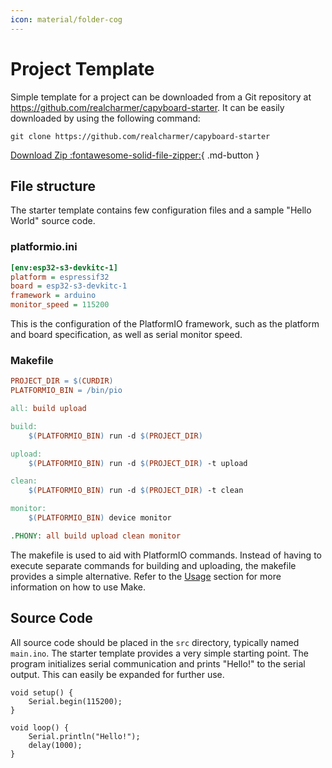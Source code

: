 ```yaml
---
icon: material/folder-cog
---
```


# Project Template

Simple template for a project can be downloaded from a Git repository at <https://github.com/realcharmer/capyboard-starter>. It can be easily downloaded by using the following command: 

```
git clone https://github.com/realcharmer/capyboard-starter
```

[Download Zip :fontawesome-solid-file-zipper:](https://github.com/realcharmer/capyboard-docs/archive/refs/heads/master.zip){ .md-button }

## File structure

The starter template contains few configuration files and a sample "Hello World" source code.

### platformio.ini

```ini
[env:esp32-s3-devkitc-1]
platform = espressif32
board = esp32-s3-devkitc-1
framework = arduino
monitor_speed = 115200
```

This is the configuration of the PlatformIO framework, such as the platform and board specification, as well as serial monitor speed.

### Makefile

```makefile
PROJECT_DIR = $(CURDIR)
PLATFORMIO_BIN = /bin/pio

all: build upload

build:
	$(PLATFORMIO_BIN) run -d $(PROJECT_DIR)

upload:
	$(PLATFORMIO_BIN) run -d $(PROJECT_DIR) -t upload

clean:
	$(PLATFORMIO_BIN) run -d $(PROJECT_DIR) -t clean

monitor:
	$(PLATFORMIO_BIN) device monitor

.PHONY: all build upload clean monitor
```

The makefile is used to aid with PlatformIO commands. Instead of having to execute separate commands for building and uploading, the makefile provides a simple alternative. Refer to the [Usage](usage.md) section for more information on how to use Make.

## Source Code

All source code should be placed in the `src` directory, typically named `main.ino`. The starter template provides a very simple starting point. The program initializes serial communication and prints "Hello!" to the serial output. This can easily be expanded for further use.

```arduino
void setup() {
	Serial.begin(115200);
}

void loop() {
	Serial.println("Hello!");
	delay(1000);
}
```
